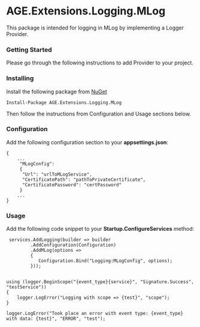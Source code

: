 # AGE.Extensions.Logging.MLog

This package is intended for logging in MLog by implementing a Logger Provider.
### Getting Started

Please go through the following instructions to add Provider to your project.


### Installing

Install the following package from [NuGet](https://www.nuget.org/packages/AGE.Extensions.Logging.MLog/)

```
Install-Package AGE.Extensions.Logging.MLog	

```

Then follow the instructions from Configuration and Usage sections below.

### Configuration

Add the following configuration section to your **appsettings.json**:
```
{
	...
	 "MLogConfig": 
	 {
      "Url": "urlToMLogService",
      "CertificatePath": "pathToPrivateCertificate",
      "CertificatePassword": "certPassword"
	 }
	...
}
```

### Usage

Add the following code snippet to your **Startup.ConfigureServices** method:
```
 services.AddLogging(builder => builder
		 .AddConfiguration(Configuration)
		 .AddMLog(options =>
		 {
			Configuration.Bind("Logging:MLogConfig", options);
		 }));
```

```

using (logger.BeginScope("{event_type}{service}", "Signature.Success", "testService"))
{
	logger.LogError("Logging with scope => {test}", "scope");
}

logger.LogError("Took place an error with event type: {event_type} with data: {test}", "ERROR", "test");
            
```
